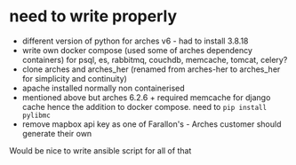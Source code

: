 # need to write properly

- different version of python for arches v6 - had to install 3.8.18
- write own docker compose (used some of arches dependency containers) for psql, es, rabbitmq, couchdb, memcache, tomcat, celery?
- clone arches and arches_her (renamed from arches-her to arches_her for simplicity and continuity)
- apache installed normally non containerised
- mentioned above but arches 6.2.6 + required memcache for django cache hence the addition to docker compose. need to `pip install pylibmc`
- remove mapbox api key as one of Farallon's - Arches customer should generate their own

Would be nice to write ansible script for all of that 
